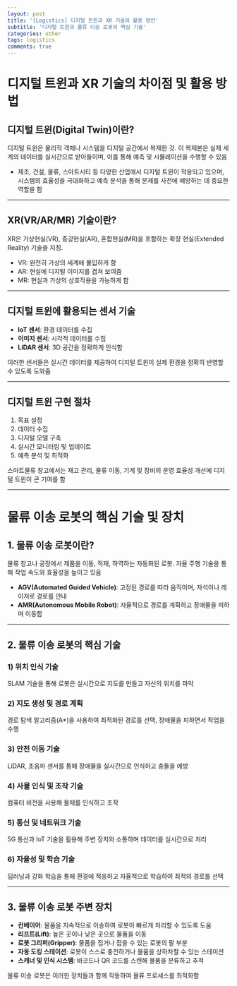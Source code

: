 ```yaml
---
layout: post
title: '[Logistics] 디지털 트윈과 XR 기술의 활용 방안'
subtitle: '디지털 트윈과 물류 이송 로봇의 핵심 기술'
categories: other
tags: logistics
comments: true
---
```



# 디지털 트윈과 XR 기술의 차이점 및 활용 방법

## 디지털 트윈(Digital Twin)이란?

디지털 트윈은 물리적 객체나 시스템을 디지털 공간에서 복제한 것. 이 복제본은 실제 세계의 데이터를 실시간으로 받아들이며, 이를 통해 예측 및 시뮬레이션을 수행할 수 있음

- 제조, 건설, 물류, 스마트시티 등 다양한 산업에서 디지털 트윈이 적용되고 있으며, 시스템의 효율성을 극대화하고 예측 분석을 통해 문제를 사전에 예방하는 데 중요한 역할을 함

---

## XR(VR/AR/MR) 기술이란?

XR은 가상현실(VR), 증강현실(AR), 혼합현실(MR)을 포함하는 확장 현실(Extended Reality) 기술을 지칭.

- VR: 완전히 가상의 세계에 몰입하게 함
- AR: 현실에 디지털 이미지를 겹쳐 보여줌
- MR: 현실과 가상의 상호작용을 가능하게 함

---

## 디지털 트윈에 활용되는 센서 기술

- **IoT 센서**: 환경 데이터를 수집
- **이미지 센서**: 시각적 데이터를 수집
- **LiDAR 센서**: 3D 공간을 정확하게 인식함

이러한 센서들은 실시간 데이터를 제공하여 디지털 트윈이 실제 환경을 정확히 반영할 수 있도록 도와줌

---

## 디지털 트윈 구현 절차

1. 목표 설정
2. 데이터 수집
3. 디지털 모델 구축
4. 실시간 모니터링 및 업데이트
5. 예측 분석 및 최적화

스마트물류 창고에서는 재고 관리, 물류 이동, 기계 및 장비의 운영 효율성 개선에 디지털 트윈이 큰 기여를 함

---

# 물류 이송 로봇의 핵심 기술 및 장치

## 1. 물류 이송 로봇이란?

물류 창고나 공장에서 제품을 이동, 적재, 하역하는 자동화된 로봇. 자율 주행 기술을 통해 작업 속도와 효율성을 높이고 있음

- **AGV(Automated Guided Vehicle)**: 고정된 경로를 따라 움직이며, 자석이나 레이저로 경로를 안내
- **AMR(Autonomous Mobile Robot)**: 자율적으로 경로를 계획하고 장애물을 피하며 이동함

---

## 2. 물류 이송 로봇의 핵심 기술

### 1) 위치 인식 기술
SLAM 기술을 통해 로봇은 실시간으로 지도를 만들고 자신의 위치를 파악

### 2) 지도 생성 및 경로 계획
경로 탐색 알고리즘(A*)을 사용하여 최적화된 경로를 선택, 장애물을 피하면서 작업을 수행

### 3) 안전 이동 기술
LiDAR, 초음파 센서를 통해 장애물을 실시간으로 인식하고 충돌을 예방

### 4) 사물 인식 및 조작 기술
컴퓨터 비전을 사용해 물체를 인식하고 조작

### 5) 통신 및 네트워크 기술
5G 통신과 IoT 기술을 활용해 주변 장치와 소통하며 데이터를 실시간으로 처리

### 6) 자율성 및 학습 기술
딥러닝과 강화 학습을 통해 환경에 적응하고 자율적으로 학습하여 최적의 경로를 선택

---

## 3. 물류 이송 로봇 주변 장치

- **컨베이어**: 물품을 지속적으로 이송하여 로봇이 빠르게 처리할 수 있도록 도움
- **리프트(Lift)**: 높은 곳이나 낮은 곳으로 물품을 이동
- **로봇 그리퍼(Gripper)**: 물품을 집거나 잡을 수 있는 로봇의 팔 부분
- **자동 도킹 스테이션**: 로봇이 스스로 충전하거나 물품을 상하차할 수 있는 스테이션
- **스캐너 및 인식 시스템**: 바코드나 QR 코드를 스캔해 물품을 분류하고 추적

물류 이송 로봇은 이러한 장치들과 함께 작동하여 물류 프로세스를 최적화함
